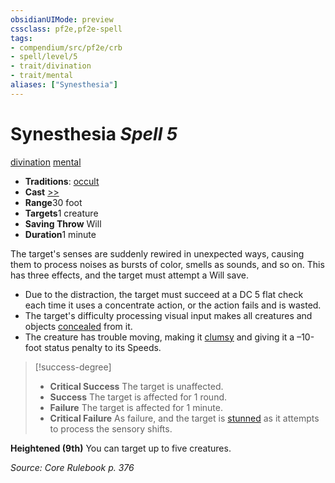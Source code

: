 ```yaml
---
obsidianUIMode: preview
cssclass: pf2e,pf2e-spell
tags:
- compendium/src/pf2e/crb
- spell/level/5
- trait/divination
- trait/mental
aliases: ["Synesthesia"]
---
```

# Synesthesia *Spell 5*   
[divination](../../Rules/traits/divination.md)  [mental](../../Rules/traits/mental.md)  

- **Traditions**: [occult](../../Rules/traits/occult.md)
- **Cast** [>>](../../Rules/core-rulebook/chapter-9-playing-the-game.md#Actions "Two-Action") 
- **Range**30 foot
- **Targets**1 creature
- **Saving Throw** Will
- **Duration**1 minute

The target's senses are suddenly rewired in unexpected ways, causing them to process noises as bursts of color, smells as sounds, and so on. This has three effects, and the target must attempt a Will save.

- Due to the distraction, the target must succeed at a DC 5 flat check each time it uses a concentrate action, or the action fails and is wasted.
- The target's difficulty processing visual input makes all creatures and objects [concealed](../../Rules/conditions.md#Concealed) from it.
- The creature has trouble moving, making it [clumsy](../../Rules/conditions.md#Clumsy) and giving it a –10-foot status penalty to its Speeds.

> [!success-degree] 
> - **Critical Success** The target is unaffected.
> - **Success** The target is affected for 1 round.
> - **Failure** The target is affected for 1 minute.
> - **Critical Failure** As failure, and the target is [stunned](../../Rules/conditions.md#Stunned) as it attempts to process the sensory shifts.

**Heightened (9th)** You can target up to five creatures.

*Source: Core Rulebook p. 376*